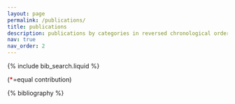 ```yaml
---
layout: page
permalink: /publications/
title: publications
description: publications by categories in reversed chronological order. generated by jekyll-scholar.
nav: true
nav_order: 2
---
```


<!-- _pages/publications.md -->

<!-- Bibsearch Feature -->

{% include bib_search.liquid %}

(<span style="color:#cc1515;font-weight:bold">*</span>=equal contribution)
<div class="publications">

{% bibliography %}

</div>

